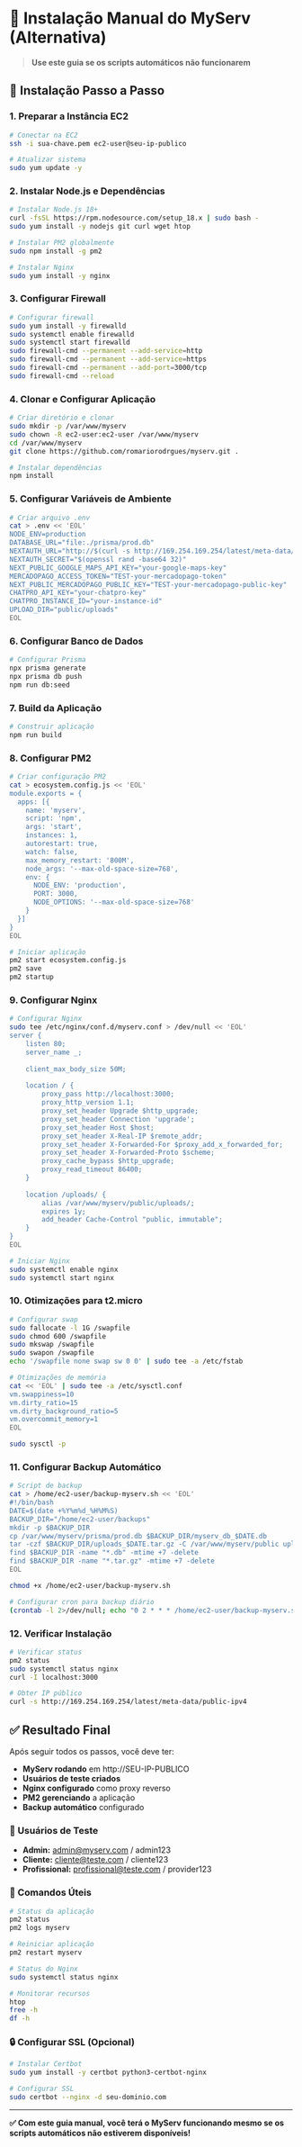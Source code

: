 # 🔧 Instalação Manual do MyServ (Alternativa)

> **Use este guia se os scripts automáticos não funcionarem**

## 🚀 Instalação Passo a Passo

### 1. Preparar a Instância EC2

```bash
# Conectar na EC2
ssh -i sua-chave.pem ec2-user@seu-ip-publico

# Atualizar sistema
sudo yum update -y
```

### 2. Instalar Node.js e Dependências

```bash
# Instalar Node.js 18+
curl -fsSL https://rpm.nodesource.com/setup_18.x | sudo bash -
sudo yum install -y nodejs git curl wget htop

# Instalar PM2 globalmente
sudo npm install -g pm2

# Instalar Nginx
sudo yum install -y nginx
```

### 3. Configurar Firewall

```bash
# Configurar firewall
sudo yum install -y firewalld
sudo systemctl enable firewalld
sudo systemctl start firewalld
sudo firewall-cmd --permanent --add-service=http
sudo firewall-cmd --permanent --add-service=https
sudo firewall-cmd --permanent --add-port=3000/tcp
sudo firewall-cmd --reload
```

### 4. Clonar e Configurar Aplicação

```bash
# Criar diretório e clonar
sudo mkdir -p /var/www/myserv
sudo chown -R ec2-user:ec2-user /var/www/myserv
cd /var/www/myserv
git clone https://github.com/romariorodrgues/myserv.git .

# Instalar dependências
npm install
```

### 5. Configurar Variáveis de Ambiente

```bash
# Criar arquivo .env
cat > .env << 'EOL'
NODE_ENV=production
DATABASE_URL="file:./prisma/prod.db"
NEXTAUTH_URL="http://$(curl -s http://169.254.169.254/latest/meta-data/public-ipv4)"
NEXTAUTH_SECRET="$(openssl rand -base64 32)"
NEXT_PUBLIC_GOOGLE_MAPS_API_KEY="your-google-maps-key"
MERCADOPAGO_ACCESS_TOKEN="TEST-your-mercadopago-token"
NEXT_PUBLIC_MERCADOPAGO_PUBLIC_KEY="TEST-your-mercadopago-public-key"
CHATPRO_API_KEY="your-chatpro-key"
CHATPRO_INSTANCE_ID="your-instance-id"
UPLOAD_DIR="public/uploads"
EOL
```

### 6. Configurar Banco de Dados

```bash
# Configurar Prisma
npx prisma generate
npx prisma db push
npm run db:seed
```

### 7. Build da Aplicação

```bash
# Construir aplicação
npm run build
```

### 8. Configurar PM2

```bash
# Criar configuração PM2
cat > ecosystem.config.js << 'EOL'
module.exports = {
  apps: [{
    name: 'myserv',
    script: 'npm',
    args: 'start',
    instances: 1,
    autorestart: true,
    watch: false,
    max_memory_restart: '800M',
    node_args: '--max-old-space-size=768',
    env: {
      NODE_ENV: 'production',
      PORT: 3000,
      NODE_OPTIONS: '--max-old-space-size=768'
    }
  }]
}
EOL

# Iniciar aplicação
pm2 start ecosystem.config.js
pm2 save
pm2 startup
```

### 9. Configurar Nginx

```bash
# Configurar Nginx
sudo tee /etc/nginx/conf.d/myserv.conf > /dev/null << 'EOL'
server {
    listen 80;
    server_name _;
    
    client_max_body_size 50M;
    
    location / {
        proxy_pass http://localhost:3000;
        proxy_http_version 1.1;
        proxy_set_header Upgrade $http_upgrade;
        proxy_set_header Connection 'upgrade';
        proxy_set_header Host $host;
        proxy_set_header X-Real-IP $remote_addr;
        proxy_set_header X-Forwarded-For $proxy_add_x_forwarded_for;
        proxy_set_header X-Forwarded-Proto $scheme;
        proxy_cache_bypass $http_upgrade;
        proxy_read_timeout 86400;
    }
    
    location /uploads/ {
        alias /var/www/myserv/public/uploads/;
        expires 1y;
        add_header Cache-Control "public, immutable";
    }
}
EOL

# Iniciar Nginx
sudo systemctl enable nginx
sudo systemctl start nginx
```

### 10. Otimizações para t2.micro

```bash
# Configurar swap
sudo fallocate -l 1G /swapfile
sudo chmod 600 /swapfile
sudo mkswap /swapfile
sudo swapon /swapfile
echo '/swapfile none swap sw 0 0' | sudo tee -a /etc/fstab

# Otimizações de memória
cat << 'EOL' | sudo tee -a /etc/sysctl.conf
vm.swappiness=10
vm.dirty_ratio=15
vm.dirty_background_ratio=5
vm.overcommit_memory=1
EOL

sudo sysctl -p
```

### 11. Configurar Backup Automático

```bash
# Script de backup
cat > /home/ec2-user/backup-myserv.sh << 'EOL'
#!/bin/bash
DATE=$(date +%Y%m%d_%H%M%S)
BACKUP_DIR="/home/ec2-user/backups"
mkdir -p $BACKUP_DIR
cp /var/www/myserv/prisma/prod.db $BACKUP_DIR/myserv_db_$DATE.db
tar -czf $BACKUP_DIR/uploads_$DATE.tar.gz -C /var/www/myserv/public uploads/
find $BACKUP_DIR -name "*.db" -mtime +7 -delete
find $BACKUP_DIR -name "*.tar.gz" -mtime +7 -delete
EOL

chmod +x /home/ec2-user/backup-myserv.sh

# Configurar cron para backup diário
(crontab -l 2>/dev/null; echo "0 2 * * * /home/ec2-user/backup-myserv.sh") | crontab -
```

### 12. Verificar Instalação

```bash
# Verificar status
pm2 status
sudo systemctl status nginx
curl -I localhost:3000

# Obter IP público
curl -s http://169.254.169.254/latest/meta-data/public-ipv4
```

## ✅ Resultado Final

Após seguir todos os passos, você deve ter:

- **MyServ rodando** em http://SEU-IP-PUBLICO
- **Usuários de teste criados**
- **Nginx configurado** como proxy reverso
- **PM2 gerenciando** a aplicação
- **Backup automático** configurado

### 🔐 Usuários de Teste

- **Admin:** admin@myserv.com / admin123
- **Cliente:** cliente@teste.com / cliente123
- **Profissional:** profissional@teste.com / provider123

### 🔧 Comandos Úteis

```bash
# Status da aplicação
pm2 status
pm2 logs myserv

# Reiniciar aplicação
pm2 restart myserv

# Status do Nginx
sudo systemctl status nginx

# Monitorar recursos
htop
free -h
df -h
```

### 🔒 Configurar SSL (Opcional)

```bash
# Instalar Certbot
sudo yum install -y certbot python3-certbot-nginx

# Configurar SSL
sudo certbot --nginx -d seu-dominio.com
```

---

**✅ Com este guia manual, você terá o MyServ funcionando mesmo se os scripts automáticos não estiverem disponíveis!**
